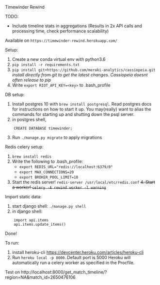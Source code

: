 Timewinder Rewind

TODO:
- Include timeline stats in aggregations (Results in 2x API calls and processing time, check performance scalability)

Available on `https://timewinder-rewind.herokuapp.com/`

Setup:
1. Create a new conda virtual env with python3.6
2. `pip install -r requirements.txt`
3. `pip install git+https://github.com/meraki-analytics/cassiopeia.git`
	*install directly from git to get the latest changes. Cassiopeia doesnt often release to pip*
4. Write `export RIOT_API_KEY=<key>` to .bash_profile 

DB setup:
1. Install postgres 10 with `brew install postgresql`. Read postgres docs for instructions on how to start it up. You may(really) want to alias the commands for starting up and shutting down the psql server.
2. in postgres shell, 
```
	CREATE DATABASE timewinder;
```
3. Run `./manage.py migrate` to apply migrations

Redis celery setup:
1. `brew install redis`
2. Write the following to .bash_profile:
	- `export REDIS_URL="redis://localhost:6379/0"`
	- `export MAX_CONNECTIONS=20`
	- `export BROKER_POOL_LIMIT=10` 
3. Start the redis server! `redis-server /usr/local/etc/redis.conf`
~~4. Start a worker! `celery -A rewind worker -l warning`~~

Import static data:
1. start django shell: `./manage.py shell`
2. in django shell:
```
    import api.items
    api.items.update_items()
```

Done!

To run:
1. install heroku-cli https://devcenter.heroku.com/articles/heroku-cli
2. Run `heroku local -p 8000`. Default port is 5000 
Heroku will automatically run a celery worker as specified in the Procfile.

Test on http://localhost:8000/get_match_timeline/?region=NA&match_id=2650476106



